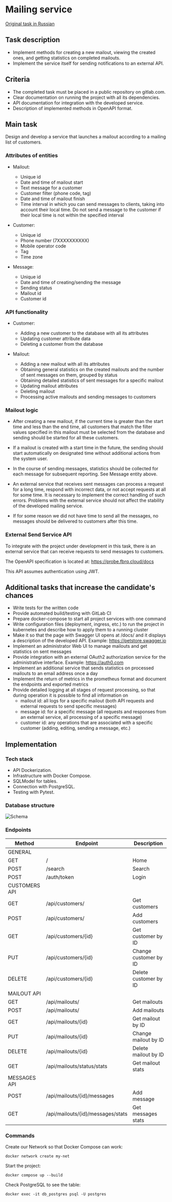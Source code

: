 # Mailing service

[Original task in Russian](https://www.craft.do/s/n6OVYFVUpq0o6L)

## Task description

- Implement methods for creating a new mailout, viewing the created ones, and getting statistics on completed mailouts.
- Implement the service itself for sending notifications to an external API.

## Criteria

- The completed task must be placed in a public repository on gitlab.com.
- Clear documentation on running the project with all its dependencies.
- API documentation for integration with the developed service.
- Description of implemented methods in OpenAPI format.

## Main task

Design and develop a service that launches a mailout according to a mailing list of customers.

### Attributes of entities

- Mailout:
  - Unique id
  - Date and time of mailout start
  - Text message for a customer
  - Customer filter (phone code, tag)
  - Date and time of mailout finish
  - Time interval in which you can send messages to clients, taking into account their local time. Do not send a message to the customer if their local time is not within the specified interval

- Customer:
  - Unique id
  - Phone number (7XXXXXXXXXX)
  - Mobile operator code
  - Tag
  - Time zone

- Message:
  - Unique id
  - Date and time of creating/sending the message
  - Sending status
  - Mailout id
  - Customer id

### API functionality

- Customer:
  - Adding a new customer to the database with all its attributes
  - Updating customer attribute data
  - Deleting a customer from the database

- Mailout:
  - Adding a new mailout with all its attributes
  - Obtaining general statistics on the created mailouts and the number of sent messages on them, grouped by status
  - Obtaining detailed statistics of sent messages for a specific mailout
  - Updating mailout attributes
  - Deleting mailout
  - Processing active mailouts and sending messages to customers

### Mailout logic

- After creating a new mailout, if the current time is greater than the start time and less than the end time, all customers that match the filter values specified in this mailout must be selected from the database and sending should be started for all these customers.

- If a mailout is created with a start time in the future, the sending should start automatically on designated time without additional actions from the system user.

- In the course of sending messages, statistics should be collected for each message for subsequent reporting. See Message entity above.

- An external service that receives sent messages can process a request for a long time, respond with incorrect data, or not accept requests at all for some time. It is necessary to implement the correct handling of such errors. Problems with the external service should not affect the stability of the developed mailing service.

- If for some reason we did not have time to send all the messages, no messages should be delivered to customers after this time.

### External Send Service API

To integrate with the project under development in this task, there is an external service that can receive requests to send messages to customers.

The OpenAPI specification is located at: https://probe.fbrq.cloud/docs

This API assumes authentication using JWT.

## Additional tasks that increase the candidate's chances

- Write tests for the written code
- Provide automated build/testing with GitLab CI
- Prepare docker-compose to start all project services with one command
- Write configuration files (deployment, ingress, etc.) to run the project in kubernetes and describe how to apply them to a running cluster
- Make it so that the page with Swagger UI opens at /docs/ and it displays a description of the developed API. Example: https://petstore.swagger.io
- Implement an administrator Web UI to manage mailouts and get statistics on sent messages
- Provide integration with an external OAuth2 authorization service for the administrative interface. Example: https://auth0.com
- Implement an additional service that sends statistics on processed mailouts to an email address once a day
- Implement the return of metrics in the prometheus format and document the endpoints and exported metrics
- Provide detailed logging at all stages of request processing, so that during operation it is possible to find all information on
  - mailout id: all logs for a specific mailout (both API requests and external requests to send specific messages)
  - message id: for a specific message (all requests and responses from an external service, all processing of a specific message)
  - customer id: any operations that are associated with a specific customer (adding, editing, sending a message, etc.)


## Implementation

### Tech stack

- API Dockerization.
- Infrastructure with Docker Compose.
- SQLModel for tables.
- Connection with PostgreSQL.
- Testing with Pytest.

### Database structure

![Schema](https://github.com/kooznitsa/test-projects/blob/main/mailing_service/database/db_schema.png)

### Endpoints

| Method        | Endpoint                               | Description              |
|---------------|----------------------------------------|--------------------------|
| GENERAL       |                                        |                          |
| GET           | /                                      | Home                     |
| POST          | /search                                | Search                   |
| POST          | /auth/token                            | Login                    |
| CUSTOMERS API |                                        |                          |
| GET           | /api/customers/                        | Get customers            |
| POST          | /api/customers/                        | Add customers            |
| GET           | /api/customers/{id}                    | Get customer by ID       |
| PUT           | /api/customers/{id}                    | Change customer by ID    |
| DELETE        | /api/customers/{id}                    | Delete customer by ID    |
| MAILOUT API   |                                        |                          |
| GET           | /api/mailouts/                         | Get mailouts             |
| POST          | /api/mailouts/                         | Add mailouts             |
| GET           | /api/mailouts/{id}                     | Get mailout by ID        |
| PUT           | /api/mailouts/{id}                     | Change mailout by ID     |
| DELETE        | /api/mailouts/{id}                     | Delete mailout by ID     |
| GET           | /api/mailouts/status/stats             | Get mailout stats        |
| MESSAGES API  |                                        |                          |
| POST          | /api/mailouts/{id}/messages            | Add message              |
| GET           | /api/mailouts/{id}/messages/stats      | Get messages stats       |

### Commands

Create our Network so that Docker Compose can work:
```
docker network create my-net
```

Start the project:
```
docker compose up --build
```

Check PostgreSQL to see the table:
```
docker exec -it db_postgres psql -U postgres
```